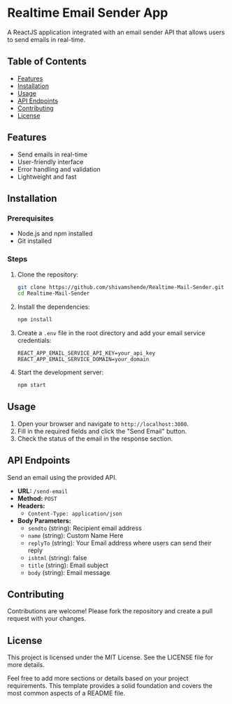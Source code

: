 # Realtime Email Sender App

A ReactJS application integrated with an email sender API that allows users to send emails in real-time.

## Table of Contents

- [Features](#features)
- [Installation](#installation)
- [Usage](#usage)
- [API Endpoints](#api-endpoints)
- [Contributing](#contributing)
- [License](#license)

## Features

- Send emails in real-time
- User-friendly interface
- Error handling and validation
- Lightweight and fast

## Installation

### Prerequisites

- Node.js and npm installed
- Git installed

### Steps

1. Clone the repository:

    ```bash
    git clone https://github.com/shivamshende/Realtime-Mail-Sender.git
    cd Realtime-Mail-Sender
    ```

2. Install the dependencies:

    ```bash
    npm install
    ```

3. Create a `.env` file in the root directory and add your email service credentials:

    ```env
    REACT_APP_EMAIL_SERVICE_API_KEY=your_api_key
    REACT_APP_EMAIL_SERVICE_DOMAIN=your_domain
    ```

4. Start the development server:

    ```bash
    npm start
    ```

## Usage

1. Open your browser and navigate to `http://localhost:3000`.
2. Fill in the required fields and click the "Send Email" button.
3. Check the status of the email in the response section.

## API Endpoints

Send an email using the provided API.

- **URL:** `/send-email`
- **Method:** `POST`
- **Headers:** 
  - `Content-Type: application/json`
- **Body Parameters:**
  - `sendto` (string): Recipient email address
  - `name` (string): Custom Name Here
  - `replyTo` (string): Your Email address where users can send their reply
  - `ishtml` (string): false
  - `title` (string): Email subject
  - `body` (string): Email message

## Contributing

Contributions are welcome! Please fork the repository and create a pull request with your changes.

## License

This project is licensed under the MIT License. See the LICENSE file for more details.

Feel free to add more sections or details based on your project requirements. This template provides a solid foundation and covers the most common aspects of a README file.